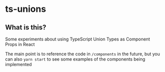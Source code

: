 # ts-unions

## What is this?
Some experiments about using TypeScript Union Types as Component Props in React

The main point is to reference the code in `/components` in the future, but you can also `yarn start` to see some examples of the components being implemented
